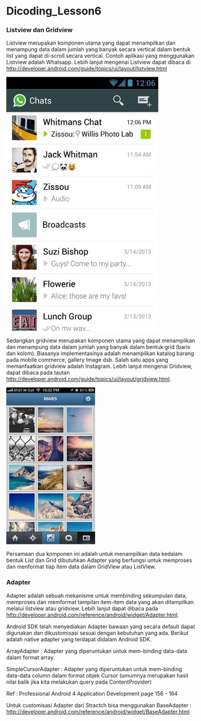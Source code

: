# Dicoding_Lesson6

### Listview dan Gridview

Listview merupakan komponen utama yang dapat menampilkan dan menampung data dalam jumlah yang banyak secara vertical dalam bentuk list yang dapat di-scroll secara vertical. Contoh aplikasi yang menggunakan Listview adalah Whatsapp. Lebih lanjut mengenai Listview dapat dibaca di http://developer.android.com/guide/topics/ui/layout/listview.html

![](https://github.com/Danboru/Dicoding_Lesson6/blob/master/201610191205037505632442d0fae9cd735fb7be165dd5.jpg?raw=true)

Sedangkan gridview merupakan komponen utama yang dapat menampilkan dan menampung data dalam jumlah yang banyak dalam bentuk grid (baris dan kolom). Biasanya implementasinya adalah menampilkan katalog barang pada mobile commerce, gallery Image dsb. Salah satu apps yang memanfaatkan gridview adalah Instagram. Lebih lanjut mengenai Gridview, dapat dibaca pada tautan http://developer.android.com/guide/topics/ui/layout/gridview.html.

![](https://github.com/Danboru/Dicoding_Lesson6/blob/master/20161019120531821701022755be326b45697e2dc2fc84.jpg?raw=true)

Persamaan dua komponen ini adalah untuk menampilkan data kedalam bentuk List dan Grid dibutuhkan Adapter yang berfungsi untuk memproses dan menformat tiap item data dalam GridView atau ListView.

### Adapter

Adapter adalah sebuah mekanisme untuk membinding sekumpulan data, memproses dan memformat tampilan item-item data yang akan ditampilkan melalui listview atau gridview. Lebih lanjut dapat dibaca pada http://developer.android.com/reference/android/widget/Adapter.html.

Android SDK telah menyediakan Adapter bawaan yang secara default dapat digunakan dan dikustomisasi sesuai dengan kebutuhan yang ada. Berikut adalah native adapter yang terdapat didalam Android SDK. 

ArrayAdapter : Adapter yang diperuntukan untuk mem-binding data-data dalam format array.

SimpleCursorAdapter : Adapter yang diperuntukan untuk mem-binding data-data column dalam format objek Cursor (umumnya merupakan hasil nilai balik jika kita melakukan query pada ContentProvider)

Ref : Professional Android 4 Application Development page 156 - 164

Untuk customisasi Adapter dari Stractch bisa menggunakan BaseAdapter : http://developer.android.com/reference/android/widget/BaseAdapter.html
